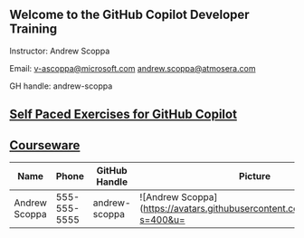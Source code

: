 ## Welcome to the GitHub Copilot Developer Training

Instructor: Andrew Scoppa

Email: v-ascoppa@microsoft.com andrew.scoppa@atmosera.com

GH handle:  andrew-scoppa

## [Self Paced Exercises for GitHub Copilot](https://github.com/Atmosera-CoPilot-Dev/self-paced)


## [Courseware](https://github.com/Atmosera-CoPilot-Dev/self-paced/blob/main/en-v2-github-copilot-developer.pdf)

<!-- 
Create a table of instructors with the following columns:
- Name
- Phone
- GitHub Handle
- Picture
-->

| Name | Phone | GitHub Handle | Picture |
| ---- | ----- | ------------- | ------- |
| Andrew Scoppa | 555-555-5555 | andrew-scoppa | ![Andrew Scoppa](https://avatars.githubusercontent.com/u/10000000?s=400&u=












